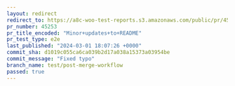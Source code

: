 ```yaml
---
layout: redirect
redirect_to: https://a8c-woo-test-reports.s3.amazonaws.com/public/pr/45253/e2e/index.html
pr_number: 45253
pr_title_encoded: "Minor+updates+to+README"
pr_test_type: e2e
last_published: "2024-03-01 18:07:26 +0000"
commit_sha: d1019c055ca6ca039b2d17a038a15373a03954be
commit_message: "Fixed typo"
branch_name: test/post-merge-workflow
passed: true
---
```

